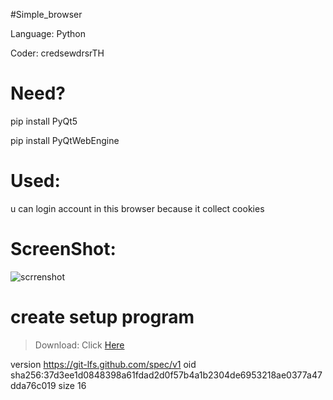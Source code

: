#Simple_browser

Language: Python

Coder: credsewdrsrTH

# Need?
pip install PyQt5

pip install PyQtWebEngine

# Used:
u can login account in this browser because it collect cookies

# ScreenShot:
![scrrenshot](https://user-images.githubusercontent.com/95897670/154789288-805cfd02-12da-4faf-af53-b65274179ea9.png)

# create setup program
> Download: Click [Here](https://jrsoftware.org/download.php/is.exe?site=1)

version https://git-lfs.github.com/spec/v1
oid sha256:37d3ee1d0848398a61fdad2d0f57b4a1b2304de6953218ae0377a47dda76c019
size 16

